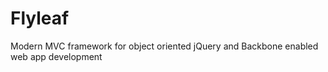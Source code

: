 Flyleaf
=======

Modern MVC framework for object oriented jQuery and Backbone enabled web app development
